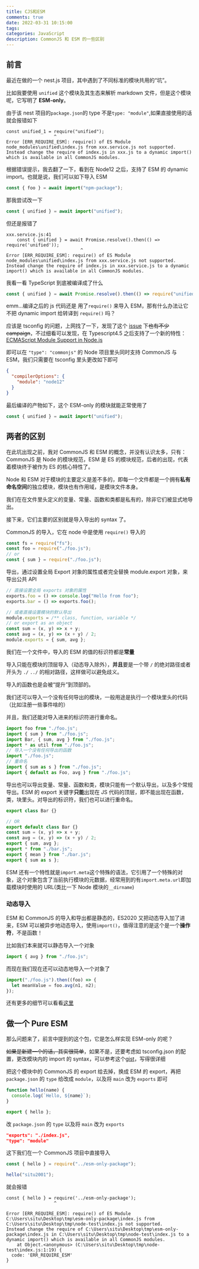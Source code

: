 ```yaml
---
title: CJS和ESM
comments: true
date: 2022-03-31 10:15:00
tags:
categories: JavaScript
description: CommonJS 和 ESM 的一些区别
---
```


## 前言

最近在做的一个 nest.js 项目，其中遇到了不同标准的模块共用的“坑”。

比如我要使用 `unified` 这个模块及其生态来解析 markdown 文件，但是这个模块呢，它写明了 **ESM-only**。

由于该 nest 项目的`package.json`的 type 不是`type: "module"`,如果直接使用的话就会报错如下

```shell
const unified_1 = require("unified");
                  ^
Error [ERR_REQUIRE_ESM]: require() of ES Module node_modules\unified\index.js from xxx.service.js not supported.
Instead change the require of index.js in xxx.js to a dynamic import() which is available in all CommonJS modules.
```

根据错误提示，我去翻了一下，看到在 Node12 之后，支持了 ESM 的 dynamic import。也就是说，我们可以如下导入 ESM

```typescript
const { foo } = await import("npm-package");
```

那我尝试改一下

```typescript
const { unified } = await import("unified");
```

但还是报错了

```shell
xxx.service.js:41
    const { unified } = await Promise.resolve().then(() => require('unified'));
                            ^
Error [ERR_REQUIRE_ESM]: require() of ES Module node_modules\unified\index.js from xxx.service.js not supported.
Instead change the require of index.js in xxx.service.js to a dynamic import() which is available in all CommonJS modules.
```

我看一看 TypeScript 到底被编译成了什么

```javascript
const { unified } = await Promise.resolve().then(() => require("unified"));
```

emm...编译之后的 js 代码还是 用了`require()` 来导入 ESM，那有什么办法让它不把 dynamic import 给转译到 `require()` 吗？

应该是 tsconfig 的问题，上网找了一下，发现了这个 [issue](https://github.com/microsoft/TypeScript/issues/43329) 下~~也有不少 campaign~~，不过细看可以发现，在 Typescript4.5 之后支持了一个新的特性：[ECMAScript Module Support in Node.js](https://devblogs.microsoft.com/typescript/announcing-typescript-4-5-beta/)

即可以在 `"type": "commonjs"` 的 Node 项目里头同时支持 CommonJS 与 ESM，我们只需要在 tsconfig 里头更改如下即可

```json
{
  "compilerOptions": {
    "module": "node12"
  }
}
```

最后编译的产物如下，这个 ESM-only 的模块就能正常使用了

```javascript
const { unified } = await import("unified");
```

## 两者的区别

在此坑出现之前，我对 CommonJS 和 ESM 的概念，并没有认识太多，只有：CommonJS 是 Node 的模块规范，ESM 是 ES 的模块规范，后者的出现，代表着模块终于被作为 ES 的核心特性了。

Node 和 ESM 对于模块的主要定义是差不多的，即每一个文件都是一个拥有**私有命名空间**的独立模块，模块也有作用域，是模块文件本身。

我们在在文件里头定义的变量、常量、函数和类都是私有的，除非它们被显式地导出。

接下来，它们主要的区别就是导入导出的 syntax 了。

CommonJS 的导入，它在 node 中是使用 `require()` 导入的

```javascript
const fs = require("fs");
const foo = require("./foo.js");
// or
const { sum } = require("./foo.js");
```

导出，通过设置全局 Export 对象的属性或者完全替换 module.export 对象，来导出公共 API

```javascript
// 直接设置全局 exports 对象的属性
exports.foo = () => console.log("Hello from foo");
exports.bar = () => exports.foo();

// 或者直接设置模块的默认导出
module.exports = /** class, function, variable */
// or export as an object
const sum = (x, y) => x + y;
const avg = (x, y) => (x + y) / 2;
module.exports = { sum, avg };
```

我们在一个文件中，导入的 ESM 的值的标识符都是**常量**

导入只能在模块的顶层导入（动态导入除外），**并且**要是一个带 `/` 的绝对路径或者开头为 `./` `../` 的相对路径，这样做可以避免歧义。

导入的函数也是会被“提升”到顶部的。

我们还可以导入一个没有任何导出的模块，一般用途是执行一个模块里头的代码（比如注册一些事件啥的）

并且，我们还能对导入进来的标识符进行重命名。

```javascript
import foo from "./foo.js";
import { sum } from "./foo.js";
import Bar, { sum, avg } from "./foo.js";
import * as util from "./foo.js";
// 导入一个没有任何导出的函数
import "./foo.js";
// 重命名
import { sum as s } from "./foo.js";
import { default as Foo, avg } from "./foo.js";
```

导出也可以导出变量、常量、函数和类，模块只能有一个默认导出，以及多个常规导出。ESM 的 export 关键字**只能**出现在 JS 代码的顶层，即不能出现在函数，类，块里头。对导出的标识符，我们也可以进行重命名。

```javascript
export class Bar {}

// OR
export default class Bar {}
const sum = (x, y) => x + y;
const avg = (x, y) => (x + y) / 2;
export { sum, avg };
export * from "./bar.js";
export { mean } from "./bar.js";
export { sum as s };
```

ESM 还有一个特性就是`import.meta`这个特殊的语法，它引用了一个特殊的对象，这个对象包含了当前执行模块的元数据，经常用到的有`import.meta.url`即加载模块时使用的 URL(类比一下 Node 模块的`__dirname`)

### 动态导入

ESM 和 CommonJS 的导入和导出都是静态的，ES2020 又把动态导入加了进来，ESM 可以被异步地动态导入，使用`import()`，值得注意的是这个是一个**操作符**，不是函数！

比如我们本来就可以静态导入一个对象

```javascript
import { avg } from "./foo.js";
```

而现在我们现在还可以动态地导入一个对象了

```javascript
import("./foo.js").then((foo) => {
  let meanValue = foo.avg(n1, n2);
});
```

还有更多的细节可以看看[这里](https://nodejs.org/api/esm.html#esm_differences_between_es_modules_and_commonjs)

## 做一个 Pure ESM

那么问题来了，前言中提到的这个包，它是怎么样实现 ESM-only 的呢？

~~如果是新建一个的话，其实很简单~~，如果不是，还要考虑如 tsconfig.json 的配置，更改模块内的 import 的 syntax，可以参考这个[gist](https://gist.github.com/sindresorhus/a39789f98801d908bbc7ff3ecc99d99c)，写得很详细

把这个模块中的 CommonJS 的 export 给去掉，换成 ESM 的 export，再把 `package.json` 的 `type` 给改成 `module`，以及将 `main` 改为 `exports` 即可

```javascript
function hello(name) {
  console.log(`Hello, ${name}`);
}

export { hello };
```

改 `package.json` 的 `type` 以及将 `main` 改为 `exports`

```json
"exports": "./index.js",
"type": "module"
```

这下我们在一个 CommonJS 项目中直接导入

```javascript
const { hello } = require("../esm-only-package");

hello("situ2001");
```

就会报错

```shell
const { hello } = require('../esm-only-package');
                  ^

Error [ERR_REQUIRE_ESM]: require() of ES Module C:\Users\situ\Desktop\tmp\esm-only-package\index.js from C:\Users\situ\Desktop\tmp\node-test\index.js not supported.
Instead change the require of C:\Users\situ\Desktop\tmp\esm-only-package\index.js in C:\Users\situ\Desktop\tmp\node-test\index.js to a dynamic import() which is available in all CommonJS modules.
    at Object.<anonymous> (C:\Users\situ\Desktop\tmp\node-test\index.js:1:19) {
  code: 'ERR_REQUIRE_ESM'
}
```
